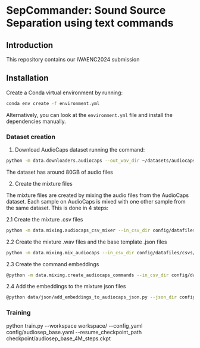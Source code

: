 # SepCommander: Sound Source Separation using text commands

## Introduction
This repository contains our IWAENC2024 submission

## Installation
Create a Conda virtual environment by running:
```bash
conda env create -f environment.yml
```

Alternatively, you can look at the `environment.yml` file and install the dependencies manually.

### Dataset creation

1. Download AudioCaps dataset running the command:
```bash
python -m data.downloaders.audiocaps --out_wav_dir ~/datasets/audiocaps --out_csv_dir ~/config/datafiles/csvs
```

The dataset has around 80GB of audio files

2. Create the mixture files

The mixture files are created by mixing the audio files from the AudioCaps dataset. Each sample on AudioCaps is mixed with one other sample from the same dataset. This is done in 4 steps:

2.1 Create the mixture .csv files
```bash
python -m data.mixing.audiocaps_csv_mixer --in_csv_dir config/datafiles/csvs --out_csv_dir config/datafiles/csvs
```

2.2 Create the mixture .wav files and the base template .json files
```bash
python -m data.mixing.mix_audiocaps --in_csv_dir config/datafiles/csvs/ --out_json_dir config/datafiles/ --in_wav_dir ~/datasets/audiocaps/ --out_wav_dir ~/datasets/audiocaps/mix
```

2.3 Create the command embeddings
```bash
@python -m data.mixing.create_audiocaps_commands --in_csv_dir config/datafiles/csvs --out_dir ~/datasets/audiocaps/embeddings
```

2.4 Add the embeddings to the mixture json files
```bash
@python data/json/add_embeddings_to_audiocaps_json.py --json_dir config/datafiles/ --embed_dir ~/datasets/audiocaps/embeddings
```


### Training
python train.py --workspace workspace/ --config_yaml config/audiosep_base.yaml --resume_checkpoint_path checkpoint/audiosep_base_4M_steps.ckpt
